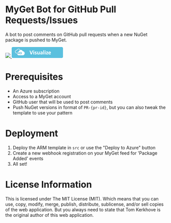 # MyGet Bot for GitHub Pull Requests/Issues
A bot to post comments on GitHub pull requests when a new NuGet package is pushed to MyGet.

<a href="https://portal.azure.com/#create/Microsoft.Template/uri/https%3A%2F%2Fraw.githubusercontent.com%2Farcus-azure%2Fmyget-notification-bot%2Fmaster%2Fsrc%2Fazuredeploy.json" target="_blank">
    <img src="https://azuredeploy.net/deploybutton.png"/>
</a>
<a href="http://armviz.io/#/?load=https%3A%2F%2Fraw.githubusercontent.com%2Farcus-azure%2Fmyget-notification-bot%2Fmaster%2Fsrc%2Fazuredeploy.json" target="_blank">
    <img src="./media/logos/armviz.png"/>
</a>

# Prerequisites
- An Azure subscription
- Access to a MyGet account
- GitHub user that will be used to post comments
- Push NuGet versions in format of `PR-{pr-id}`, but you can also tweak the template to use your pattern

# Deployment
1. Deploy the ARM template in `src` or use the "Deploy to Azure" button
2. Create a new webhook registration on your MyGet feed for 'Package Added' events
3. All set!

# License Information
This is licensed under The MIT License (MIT). Which means that you can use, copy, modify, merge, publish, distribute, sublicense, and/or sell copies of the web application. But you always need to state that Tom Kerkhove is the original author of this web application.